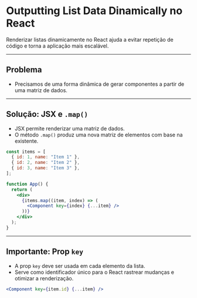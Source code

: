 
# Outputting List Data Dinamically no React

Renderizar listas dinamicamente no React ajuda a evitar repetição de código e torna a aplicação mais escalável.

---

## Problema

- Precisamos de uma forma dinâmica de gerar componentes a partir de uma matriz de dados.

---

## Solução: JSX e `.map()`

- JSX permite renderizar uma matriz de dados.  
- O método `.map()` produz uma nova matriz de elementos com base na existente.

```jsx
const items = [
  { id: 1, name: "Item 1" },
  { id: 2, name: "Item 2" },
  { id: 3, name: "Item 3" },
];

function App() {
  return (
    <div>
      {items.map((item, index) => (
        <Component key={index} {...item} />
      ))}
    </div>
  );
}
```

---

## Importante: Prop `key`

- A prop `key` deve ser usada em cada elemento da lista.  
- Serve como identificador único para o React rastrear mudanças e otimizar a renderização.

```jsx
<Component key={item.id} {...item} />
```


